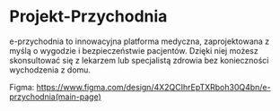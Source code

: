 # Projekt-Przychodnia
e-przychodnia to innowacyjna platforma medyczna, zaprojektowana z myślą o wygodzie i bezpieczeństwie pacjentów. Dzięki niej możesz skonsultować się z lekarzem lub specjalistą zdrowia bez konieczności wychodzenia z domu.

Figma: https://www.figma.com/design/4X2QCIhrEpTXRboh30Q4bn/e-przychodnia(main-page)
